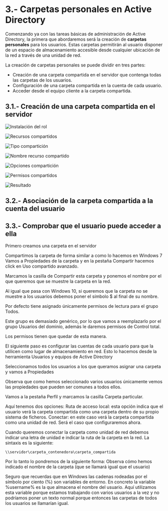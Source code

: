 # 3.- Carpetas personales en Active Directory

Comenzando ya con las tareas básicas de administración de Active Directory, la primera que abordaremos será la creación de **carpetas personales** para los usuarios. Estas carpetas permitirán al usuario disponer de un espacio de almacenamiento accesible desde cualquier ubicación de la red a través de una unidad de red.

La creación de carpetas personales se puede dividir en tres partes:
- Creación de una carpeta compartida en el servidor que contenga todas las carpetas de los usuarios.
- Configuración de una carpeta compartida en la cuenta de cada usuario.
- Acceder desde el equipo cliente a la carpeta compartida.

## 3.1.- Creación de una carpeta compartida en el servidor

![Instalación del rol](imgs/03_01_instalación_rol.jpg)

![Recursos compartidos](imgs/03_02_recursos_compartidos.jpg)

![Tipo compartición](imgs/03_03_seleccion_tipo_comparticion.jpg)

![Nombre recurso compartido](imgs/03_04_nombre_recurso_compartido.jpg)

![Opciones compartición](imgs/03_05_opciones_comparticion.jpg)

![Permisos compartidos](imgs/03_06_permisos.jpg)

![Resultado](imgs/03_07_compartida.jpg)

## 3.2.- Asociación de la carpeta compartida a la cuenta del usuario

## 3.3.- Comprobar que el usuario puede acceder a ella




Primero creamos una carpeta en el servidor

Compartimos la carpeta de forma similar a como lo hacemos en Windows 7
Vamos a Propiedades de la carpeta y en la pestaña Compartir hacemos click en Uso compartido avanzado.

Marcamos la casilla de Compartir esta carpeta y ponemos el nombre por el que queremos que se muestre la carpeta en la red.

Al igual que pasa con Windows 10, si queremos que la carpeta no se muestre a los usuarios debemos poner el símbolo $ al final de su nombre.

Por defecto tiene asignado únicamente permisos de lectura para el grupo Todos.

Este grupo es demasiado genérico, por lo que vamos a reemplazarlo por el grupo Usuarios del dominio, además le daremos permisos de Control total. 

Los permisos tienen que quedar de esta manera.

El siguiente paso es configurar las cuentas de cada usuario para que la utilicen como lugar de almacenamiento en red.
Esto lo hacemos desde la herramienta Usuarios y equipos de Active Directory

Seleccionamos todos los usuarios a los que queramos asignar una carpeta y vamos a Propiedades

Observa que como hemos seleccionado varios usuarios únicamente vemos las propiedades que pueden ser comunes a todos ellos.

Vamos a la pestaña Perfil y marcamos la casilla Carpeta particular.

Aquí tenemos dos opciones:
Ruta de acceso local: esta opción indica que el usuario verá la carpeta compartida como una carpeta dentro de su propio sistema de ficheros.
Conectar: en este caso verá la carpeta compartida como una unidad de red. Será el caso que configuraremos ahora.

Cuando queremos conectar la carpeta como unidad de red debemos indicar una letra de unidad e indicar la ruta de la carpeta en la red.
La sintaxis es la siguiente:

`\\servidor\carpeta_contenedora\carpeta_compartida`

Por lo tanto lo pondremos de la siguiente forma:
Observa cómo hemos indicado el nombre de la carpeta (que se llamará igual que el usuario)

Seguro que recuerdas que en Windows las cadenas rodeadas por el símbolo por ciento (%) son variables de entorno.
En concreto la variable %username% es la que almacena el nombre del usuario.
Aquí utilizamos esta variable porque estamos trabajando con varios usuarios a la vez y no podríamos poner un texto normal porque entonces las carpetas de todos los usuarios se llamarían igual.

